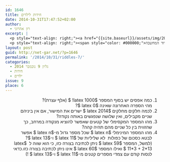 ```yaml
---
id: 1646
title: חידות לילדים
date: 2014-10-31T17:47:52+02:00
author:
  - רון אהרוני
excerpt: |
  <p style="text-align: right;"><a href="{{site.baseurl}}/assets/img/2014/02/kid.jpg"><img class=" wp-image-765 alignright" src="{{site.baseurl}}/assets/img/2014/02/kid-300x225.jpg" alt="kid" width="101" height="76" /></a></p>
  <p style="text-align: right;"><span style="color: #000000;">מגוון חידות מתמטיות לילדים לחידוד המחשבה :) .</span></p>
layout: post
guid: http://net-gar.net/?p=1646
permalink: '/2014/10/31/riddles-7/'
categories:
  - גליון 9 נובמבר 2014
  - חידות
  - ילדים
issue: 9
place: 6
---
```

<div dir="rtl" style="color: #222222;">
  <ol>
    <li>
      <span style="color: #222222;">כמה אפסים יש בסוף המספר $latex 1000! $ (אלף עצרת)?<br /> </span>מהי הספרה האחרונה שאינה $latex 0 $?
    </li>
    <li>
      לכמה חלקים מחלקים $latex 2014 $ ישרים את המישור, אם אין ביניהם שניים מקבילים, ואין שלושה שנפגשים באותה נקודה?
    </li>
    <li>
      מהו המספר המקסימלי של קטעים שאפשר להוציא מנקודה במרחב, כך שהזווית בין כל שניים מהם תהיה קהה?
    </li>
    <li>
      מהו המספר המינימלי $latex n $ שכל מספר גדול מ-$latex n $ אפשר לבטא כסכום של כפולות  לא שליליות של $latex 11 $ ו-$latex 13 $?<br /> (למשל, המספר $latex 59 $ ניתן לכתיבה בצורה כזו, כי הוא שווה ל  $latex 11*3 + 2*13 $ ואילו המספר $latex 60 $ אינו ניתן לכתיבה בצורה כזו.כדאי לנסות קודם עם צמדי מספרים קטנים מ-$latex 11 $ ו-$latex 13 $ !)
    </li>
  </ol>
</div>